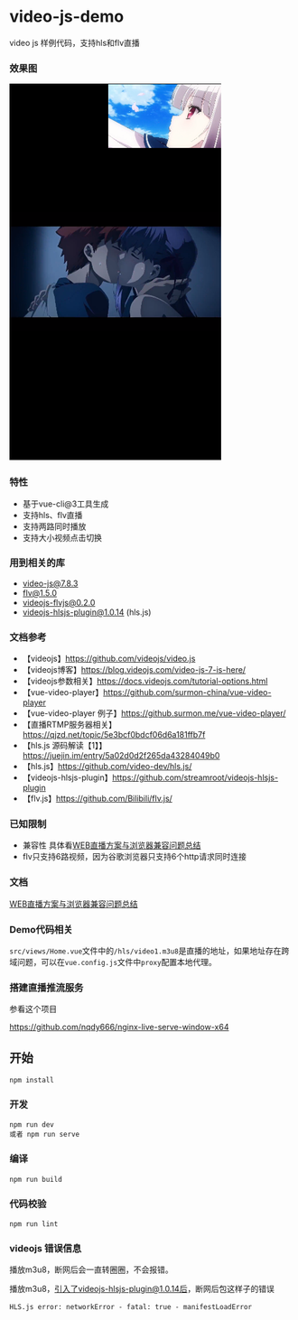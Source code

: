 # video-js-demo

video js 样例代码，支持hls和flv直播

### 效果图
![效果图](./docs/screen-shot.png)

### 特性
- 基于vue-cli@3工具生成
- 支持hls、flv直播
- 支持两路同时播放
- 支持大小视频点击切换

### 用到相关的库
- video-js@7.8.3
- flv@1.5.0
- videojs-flvjs@0.2.0
- videojs-hlsjs-plugin@1.0.14 (hls.js)

### 文档参考
- 【videojs】https://github.com/videojs/video.js
- 【videojs博客】https://blog.videojs.com/video-js-7-is-here/
- 【videojs参数相关】https://docs.videojs.com/tutorial-options.html
- 【vue-video-player】https://github.com/surmon-china/vue-video-player
- 【vue-video-player 例子】https://github.surmon.me/vue-video-player/
- 【直播RTMP服务器相关】 https://qjzd.net/topic/5e3bcf0bdcf06d6a181ffb7f
- 【hls.js 源码解读【1】】https://juejin.im/entry/5a02d0d2f265da43284049b0
- 【hls.js】https://github.com/video-dev/hls.js/
- 【videojs-hlsjs-plugin】https://github.com/streamroot/videojs-hlsjs-plugin
- 【flv.js】https://github.com/Bilibili/flv.js/

### 已知限制

- 兼容性 具体看[WEB直播方案与浏览器兼容问题总结](docs/WEB直播方案与浏览器兼容问题总结.xlsx)
- flv只支持6路视频，因为谷歌浏览器只支持6个http请求同时连接

### 文档

[WEB直播方案与浏览器兼容问题总结](docs/WEB直播方案与浏览器兼容问题总结.xlsx)

### Demo代码相关
`src/views/Home.vue`文件中的`/hls/video1.m3u8`是直播的地址，如果地址存在跨域问题，可以在`vue.config.js`文件中`proxy`配置本地代理。

### 搭建直播推流服务

参看这个项目

https://github.com/nqdy666/nginx-live-serve-window-x64

## 开始
```
npm install
```

### 开发
```
npm run dev
或者 npm run serve
```

### 编译
```
npm run build
```

### 代码校验
```
npm run lint
```

### videojs 错误信息

播放m3u8，断网后会一直转圈圈，不会报错。


播放m3u8，引入了videojs-hlsjs-plugin@1.0.14后，断网后包这样子的错误
```
HLS.js error: networkError - fatal: true - manifestLoadError
```


